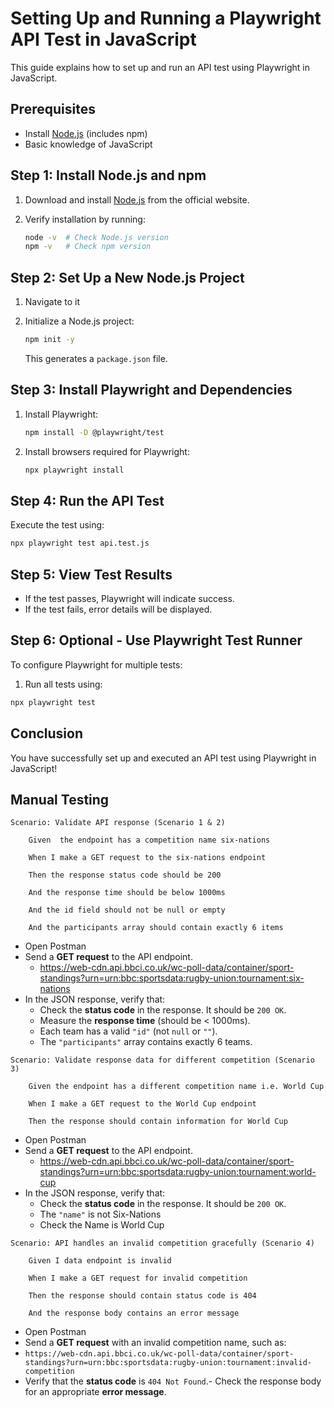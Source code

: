 # Setting Up and Running a Playwright API Test in JavaScript

This guide explains how to set up and run an API test using Playwright in JavaScript.

## Prerequisites

- Install [Node.js](https://nodejs.org/) (includes npm)
- Basic knowledge of JavaScript

## Step 1: Install Node.js and npm

1. Download and install [Node.js](https://nodejs.org/) from the official website.
2. Verify installation by running:

   ```sh
   node -v  # Check Node.js version
   npm -v   # Check npm version
   ```

## Step 2: Set Up a New Node.js Project

1. Navigate to it

2. Initialize a Node.js project:

   ```sh
   npm init -y
   ```

   This generates a `package.json` file.

## Step 3: Install Playwright and Dependencies

1. Install Playwright:

   ```sh
   npm install -D @playwright/test
   ```

2. Install browsers required for Playwright:

   ```sh
   npx playwright install
   ```

## Step 4: Run the API Test

Execute the test using:

```sh
npx playwright test api.test.js
```

## Step 5: View Test Results

- If the test passes, Playwright will indicate success.
- If the test fails, error details will be displayed.

## Step 6: Optional - Use Playwright Test Runner

To configure Playwright for multiple tests:

1.  Run all tests using:

   ```sh
   npx playwright test
   ```

## Conclusion

You have successfully set up and executed an API test using Playwright in JavaScript!


## Manual Testing
```gherkin
Scenario: Validate API response (Scenario 1 & 2)

    Given  the endpoint has a competition name six-nations

    When I make a GET request to the six-nations endpoint

    Then the response status code should be 200

    And the response time should be below 1000ms

    And the id field should not be null or empty

    And the participants array should contain exactly 6 items
```
- Open Postman
- Send a **GET request** to the API endpoint.
  - https://web-cdn.api.bbci.co.uk/wc-poll-data/container/sport-standings?urn=urn:bbc:sportsdata:rugby-union:tournament:six-nations
- In the JSON response, verify that:
  -   Check the **status code** in the response. It should be `200 OK`.
  -  Measure the **response time** (should be < 1000ms).
  -   Each team has a valid `"id"` (not `null` or `""`).
  -   The `"participants"` array contains exactly 6 teams.
```gherkin
Scenario: Validate response data for different competition (Scenario 3)

    Given the endpoint has a different competition name i.e. World Cup

    When I make a GET request to the World Cup endpoint

    Then the response should contain information for World Cup
```
- Open Postman
- Send a **GET request** to the API endpoint.
  - https://web-cdn.api.bbci.co.uk/wc-poll-data/container/sport-standings?urn=urn:bbc:sportsdata:rugby-union:tournament:world-cup
- In the JSON response, verify that:
  -   Check the **status code** in the response. It should be `200 OK`.
  -   The `"name"` is not Six-Nations
  -   Check the Name is World Cup

```gherkin
Scenario: API handles an invalid competition gracefully (Scenario 4)

    Given I data endpoint is invalid

    When I make a GET request for invalid competition

    Then the response should contain status code is 404

    And the response body contains an error message
```
- Open Postman
- Send a **GET request** with an invalid competition name, such as:
-   `https://web-cdn.api.bbci.co.uk/wc-poll-data/container/sport-standings?urn=urn:bbc:sportsdata:rugby-union:tournament:invalid-competition`
-   Verify that the **status code** is `404 Not Found`.-   Check the response body for an appropriate **error message**.
